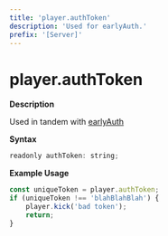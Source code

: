 ```yaml
---
title: 'player.authToken'
description: 'Used for earlyAuth.'
prefix: '[Server]'
---
```


# player.authToken

**Description**

Used in tandem with [earlyAuth](https://wiki.altv.mp/wiki/Tutorial:Setup_EarlyAuth)

**Syntax**

```js
readonly authToken: string;
```

**Example Usage**

```js
const uniqueToken = player.authToken;
if (uniqueToken !== 'blahBlahBlah') {
    player.kick('bad token');
    return;
}
```
